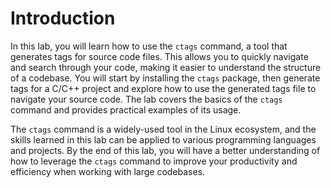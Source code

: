 # Introduction

In this lab, you will learn how to use the `ctags` command, a tool that generates tags for source code files. This allows you to quickly navigate and search through your code, making it easier to understand the structure of a codebase. You will start by installing the `ctags` package, then generate tags for a C/C++ project and explore how to use the generated tags file to navigate your source code. The lab covers the basics of the `ctags` command and provides practical examples of its usage.

The `ctags` command is a widely-used tool in the Linux ecosystem, and the skills learned in this lab can be applied to various programming languages and projects. By the end of this lab, you will have a better understanding of how to leverage the `ctags` command to improve your productivity and efficiency when working with large codebases.
